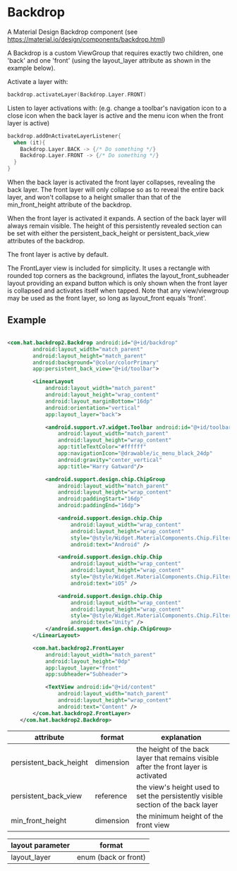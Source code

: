 # Backdrop
A Material Design Backdrop component (see https://material.io/design/components/backdrop.html)

A Backdrop is a custom ViewGroup that requires exactly two children, one 'back' and one 'front' (using the layout_layer attribute as shown in the example below).

Activate a layer with:
```kotlin
backdrop.activateLayer(Backdrop.Layer.FRONT)
```

Listen to layer activations with:
(e.g. change a toolbar's navigation icon to a close icon when the back layer is active and the menu icon when the front layer is active)
```kotlin
backdrop.addOnActivateLayerListener{
  when (it){
    Backdrop.Layer.BACK -> {/* Do something */}
    Backdrop.Layer.FRONT -> {/* Do something */}
  }
}
```

When the back layer is activated the front layer collapses, revealing the back layer. The front layer will only collapse so as to reveal the entire back layer, and won't collapse to a height smaller than that of the min_front_height attribute of the backdrop.

When the front layer is activated it expands. A section of the back layer will always remain visible. The height of this persistently revealed section can be set with either the persistent_back_height or persistent_back_view attributes of the backdrop.

The front layer is active by default.

The FrontLayer view is included for simplicity. It uses a rectangle with rounded top corners as the background, inflates the layout_front_subheader layout providing an expand button which is only shown when the front layer is collapsed and activates itself when tapped. Note that any view/viewgroup may be used as the front layer, so long as layout_front equals 'front'.

## Example

```xml

<com.hat.backdrop2.Backdrop android:id="@+id/backdrop"
        android:layout_width="match_parent"
        android:layout_height="match_parent"
        android:background="@color/colorPrimary"
        app:persistent_back_view="@+id/toolbar">

        <LinearLayout
            android:layout_width="match_parent"
            android:layout_height="wrap_content"
            android:layout_marginBottom="16dp"
            android:orientation="vertical"
            app:layout_layer="back">

            <android.support.v7.widget.Toolbar android:id="@+id/toolbar"
                android:layout_width="match_parent"
                android:layout_height="wrap_content"
                app:titleTextColor="#ffffff"
                app:navigationIcon="@drawable/ic_menu_black_24dp"
                android:gravity="center_vertical"
                app:title="Harry Gatward"/>

            <android.support.design.chip.ChipGroup
                android:layout_width="match_parent"
                android:layout_height="wrap_content"
                android:paddingStart="16dp"
                android:paddingEnd="16dp">

                <android.support.design.chip.Chip
                    android:layout_width="wrap_content"
                    android:layout_height="wrap_content"
                    style="@style/Widget.MaterialComponents.Chip.Filter"
                    android:text="Android" />

                <android.support.design.chip.Chip
                    android:layout_width="wrap_content"
                    android:layout_height="wrap_content"
                    style="@style/Widget.MaterialComponents.Chip.Filter"
                    android:text="iOS" />

                <android.support.design.chip.Chip
                    android:layout_width="wrap_content"
                    android:layout_height="wrap_content"
                    style="@style/Widget.MaterialComponents.Chip.Filter"
                    android:text="Unity" />
            </android.support.design.chip.ChipGroup>
        </LinearLayout>

        <com.hat.backdrop2.FrontLayer
            android:layout_width="match_parent"
            android:layout_height="0dp"
            app:layout_layer="front"
            app:subheader="Subheader">

            <TextView android:id="@+id/content"
                android:layout_width="match_parent"
                android:layout_height="wrap_content"
                android:text="Content" />
        </com.hat.backdrop2.FrontLayer>
    </com.hat.backdrop2.Backdrop>

```


| attribute               | format    | explanation
|-------------------------|-----------|--------------------------------------------------------------------------------------|
| persistent_back_height  | dimension | the height of the back layer that remains visible after the front layer is activated |
| persistent_back_view    | reference | the view's height used to set the persistently visible section of the back layer     |
| min_front_height        | dimension | the minimum height of the front view                                                 |

| layout parameter  | format               |
|-------------------|----------------------|
| layout_layer      | enum (back or front) |
